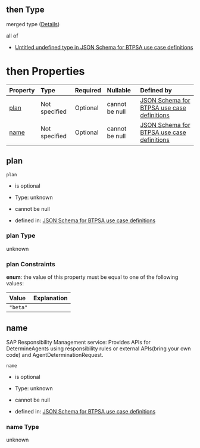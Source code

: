 ## then Type

merged type ([Details](btpsa-usecase-properties-services-items-allof-2-then-allof-43-then.md))

all of

*   [Untitled undefined type in JSON Schema for BTPSA use case definitions](btpsa-usecase-properties-services-items-allof-2-then-allof-43-then-allof-0.md "check type definition")

# then Properties

| Property      | Type          | Required | Nullable       | Defined by                                                                                                                                                                                                            |
| :------------ | :------------ | :------- | :------------- | :-------------------------------------------------------------------------------------------------------------------------------------------------------------------------------------------------------------------- |
| [plan](#plan) | Not specified | Optional | cannot be null | [JSON Schema for BTPSA use case definitions](btpsa-usecase-properties-services-items-allof-2-then-allof-43-then-properties-plan.md "undefined#/properties/services/items/allOf/2/then/allOf/43/then/properties/plan") |
| [name](#name) | Not specified | Optional | cannot be null | [JSON Schema for BTPSA use case definitions](btpsa-usecase-properties-services-items-allof-2-then-allof-43-then-properties-name.md "undefined#/properties/services/items/allOf/2/then/allOf/43/then/properties/name") |

## plan



`plan`

*   is optional

*   Type: unknown

*   cannot be null

*   defined in: [JSON Schema for BTPSA use case definitions](btpsa-usecase-properties-services-items-allof-2-then-allof-43-then-properties-plan.md "undefined#/properties/services/items/allOf/2/then/allOf/43/then/properties/plan")

### plan Type

unknown

### plan Constraints

**enum**: the value of this property must be equal to one of the following values:

| Value    | Explanation |
| :------- | :---------- |
| `"beta"` |             |

## name

SAP Responsibility Management service: Provides APIs for DetermineAgents using responsibility rules or external APIs(bring your own code) and AgentDeterminationRequest.

`name`

*   is optional

*   Type: unknown

*   cannot be null

*   defined in: [JSON Schema for BTPSA use case definitions](btpsa-usecase-properties-services-items-allof-2-then-allof-43-then-properties-name.md "undefined#/properties/services/items/allOf/2/then/allOf/43/then/properties/name")

### name Type

unknown
